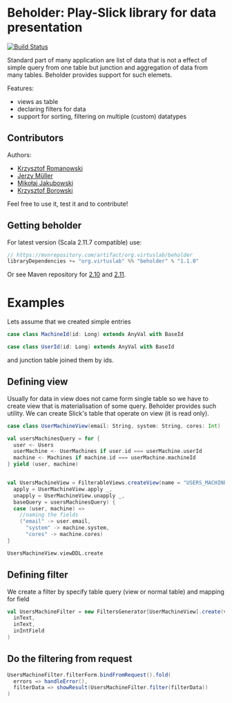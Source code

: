 Beholder: Play-Slick library for data presentation
==================================================
[![Build Status](https://travis-ci.org/VirtusLab/beholder.svg?branch=master)](https://travis-ci.org/VirtusLab/beholder)

Standard part of many application are list of data that is not a effect of simple query from one table but junction and aggregation of data from many tables. Beholder provides support for such elemets.

Features:
* views as table
* declaring filters for data
* support for sorting, filtering on multiple (custom) datatypes

Contributors
------------
Authors:
* [Krzysztof Romanowski](https://github.com/romanowski)
* [Jerzy Müller](https://github.com/Kwestor)
* [Mikołaj Jakubowski](https://github.com/mkljakubowski)
* [Krzysztof Borowski](https://github.com/liosedhel)

Feel free to use it, test it and to contribute!

Getting beholder
----------------

For latest version (Scala 2.11.7 compatible) use:

```scala
// https://mvnrepository.com/artifact/org.virtuslab/beholder
libraryDependencies += "org.virtuslab" %% "beholder" % "1.1.0"
```

Or see Maven repository for [2.10](http://maven-repository.com/artifact/org.virtuslab/beholder_2.10) and [2.11](http://maven-repository.com/artifact/org.virtuslab/beholder_2.11).

Examples
========

Lets assume that we created simple entries

```scala
case class MachineId(id: Long) extends AnyVal with BaseId
```
```scala
case class UserId(id: Long) extends AnyVal with BaseId
```

and junction table joined them by ids.

Defining view
-------------

Usually for data in view does not came form single table so we have to create view that is materialisation of some query.
Beholder provides such utility. We can create Slick's table that operate on view (it is read only).

```scala
case class UserMachineView(email: String, system: String, cores: Int)

val usersMachinesQuery = for {
  user <- Users
  userMachine <- UserMachines if user.id === userMachine.userId
  machine <- Machines if machine.id === userMachine.machineId
} yield (user, machine)


val UsersMachineView = FilterableViews.createView(name = "USERS_MACHINE_VIEW",
  apply = UserMachineView.apply _,
  unapply = UserMachineView.unapply _,
  baseQuery = usersMachinesQuery) {
  case (user, machine) =>
    //naming the fields
    ("email" -> user.email,
      "system" -> machine.system,
      "cores" -> machine.cores)
}

UsersMachineView.viewDDL.create
```

Defining filter
---------------
We create a filter by specify table query (view or normal table) and mapping for field

```scala
val UsersMachineFilter = new FiltersGenerator[UserMachineView].create(view,
  inText,
  inText,
  inIntField
)
```

Do the filtering from request
-----------------------------

```scala
UsersMachineFilter.filterForm.bindFromRequest().fold(
  errors => handleError(),
  filterData => showResult(UsersMachineFilter.filter(filterData))
)
```
